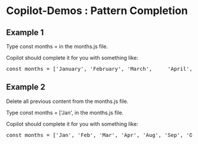 # Copilot-Demos : Pattern Completion
## Example 1
Type const months = in the months.js file.

Copilot should complete it for you with something like:

<pre>
const months = ['January', 'February', 'March',     'April',   'May',      'June',     'July',   'August',   'September', 'October', 'November', 'December'];
</pre>

## Example 2
Delete all previous content from the months.js file.

Type const months = ['Jan', in the months.js file.

Copilot should complete it for you with something like:

<pre>
const months = ['Jan', 'Feb', 'Mar', 'Apr', 'Aug', 'Sep', 'Oct', 'Nov', 'Dec'];
</pre>